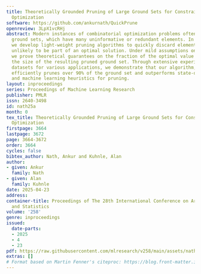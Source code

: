```yaml
---
title: Theoretically Grounded Pruning of Large Ground Sets for Constrained, Discrete
  Optimization
software: https://github.com/ankurnath/QuickPrune
openreview: 3LpX1vcRHj
abstract: Modern instances of combinatorial optimization problems often exhibit billion-scale
  ground sets, which have many uninformative or redundant elements. In this work,
  we develop light-weight pruning algorithms to quickly discard elements that are
  unlikely to be part of an optimal solution. Under mild assumptions on the instance,
  we prove theoretical guarantees on the fraction of the optimal value retained and
  the size of the resulting pruned ground set. Through extensive experiments on real-world
  datasets for various applications, we demonstrate that our algorithm, QuickPrune,
  efficiently prunes over 90% of the ground set and outperforms state-of-the-art classical
  and machine learning heuristics for pruning.
layout: inproceedings
series: Proceedings of Machine Learning Research
publisher: PMLR
issn: 2640-3498
id: nath25a
month: 0
tex_title: Theoretically Grounded Pruning of Large Ground Sets for Constrained, Discrete
  Optimization
firstpage: 3664
lastpage: 3672
page: 3664-3672
order: 3664
cycles: false
bibtex_author: Nath, Ankur and Kuhnle, Alan
author:
- given: Ankur
  family: Nath
- given: Alan
  family: Kuhnle
date: 2025-04-23
address:
container-title: Proceedings of The 28th International Conference on Artificial Intelligence
  and Statistics
volume: '258'
genre: inproceedings
issued:
  date-parts:
  - 2025
  - 4
  - 23
pdf: https://raw.githubusercontent.com/mlresearch/v258/main/assets/nath25a/nath25a.pdf
extras: []
# Format based on Martin Fenner's citeproc: https://blog.front-matter.io/posts/citeproc-yaml-for-bibliographies/
---
```

